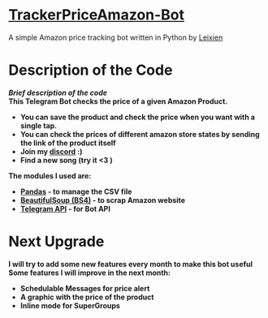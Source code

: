 # <a href = 'https://github.com/Leixien/TrackerPriceAmazon-Bot'>TrackerPriceAmazon-Bot</a>
A simple Amazon price tracking bot written in Python by <a href = 'https://github.com/Leixien'>Leixien</a>

# Description of the Code

<b><i>Brief description of the code</i><b></br>
This Telegram Bot checks the price of a given Amazon Product. 
  - You can save the product and check the price when you want with a single tap. 
  - You can check the prices of different amazon store states by sending the link of the product itself
  - Join my <a href = 'https://discord.gg/kTg5fhVERQv' >discord</a> :)
  - Find a new song (try it <3 )
                             
The modules I used are:

  - <a href = 'https://pandas.pydata.org/'>Pandas</a> - to manage the CSV file
  - <a href = 'https://www.crummy.com/software/BeautifulSoup/bs4/doc/' >BeautifulSoup (BS4)</a> - to scrap Amazon website
  - <a href = 'https://python-telegram-bot.org/'>Telegram API</a> - for Bot API

# Next Upgrade 
I will try to add some new features every month to make this bot useful
Some features I will improve in the next month:
  - Schedulable Messages for price alert
  - A graphic with the price of the product
  - Inline mode for SuperGroups
